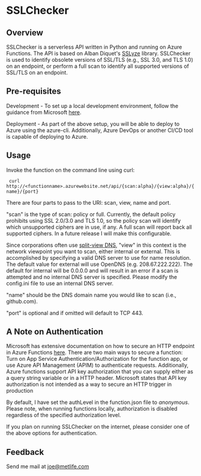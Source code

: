 # SSLChecker

## Overview

SSLChecker is a serverless API written in Python and running on Azure Functions. The API is based on Alban Diquet's [SSLyze](https://github.com/nabla-c0d3/sslyze) library. SSLChecker is used to identify obsolete versions of SSL/TLS (e.g., SSL 3.0, and TLS 1.0) on an endpoint, or perform a full scan to identify all supported versions of SSL/TLS on an endpoint.

## Pre-requisites

Development - To set up a local development environment, follow the guidance from Microsoft [here](https://docs.microsoft.com/en-us/azure/azure-functions/functions-create-first-azure-function-azure-cli?pivots=programming-language-python&tabs=bash%2Cbrowser).

Deployment - As part of the above setup, you will be able to deploy to Azure using the azure-cli. Additionally, Azure DevOps or another CI/CD tool is capable of deploying to Azure.

## Usage

Invoke the function on the command line using curl:

``` curl http://<functionname>.azurewebsite.net/api/{scan:alpha}/{view:alpha}/{name}/{port}```

There are four parts to pass to the URI: scan, view, name and port.

"scan" is the type of scan: policy or full. Currently, the default policy prohibits using SSL 2.0/3.0 and TLS 1.0, so the policy scan will identify which unsupported ciphers are in use, if any. A full scan will report back all supported ciphers. In a future release I will make this configurable.

Since corporations often use [split-view DNS](https://en.wikipedia.org/wiki/Split-horizon_DNS), "view" in this context is the network viewpoint you want to scan, either internal or external. This is accomplished by specifying a valid DNS server to use for name resolution. The default value for external will use OpenDNS (e.g. 208.67.222.222). The default for internal will be 0.0.0.0 and will result in an error if a scan is attempted and no internal DNS server is specified. Please modify the config.ini file to use an internal DNS server.

"name" should be the DNS domain name you would like to scan (i.e., github.com).

"port" is optional and if omitted will default to TCP 443.

## A Note on Authentication

Microsoft has extensive documentation on how to secure an HTTP endpoint in Azure Functions [here](https://docs.microsoft.com/en-us/azure/azure-functions/functions-bindings-http-webhook-trigger?tabs=csharp#secure-an-http-endpoint-in-production). There are two main ways to secure a function: Turn on App Service Authentication/Authorization for the function app, or use Azure API Management (APIM) to authenticate requests. Additionally, Azure functions support API key authorization that you can supply either as a query string variable or in a HTTP header. Microsoft states that API key authorization is not intended as a way to secure an HTTP trigger in production

By default, I have set the authLevel in the function.json file to *anonymous*. Please note, when running functions locally, authorization is disabled regardless of the specified authorization level.

If you plan on running SSLChecker on the internet, please consider one of the above options for authentication.

## Feedback

Send me mail at joe@metlife.com